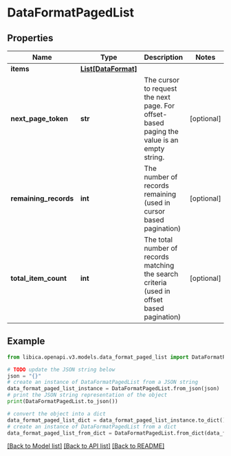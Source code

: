 # DataFormatPagedList


## Properties

Name | Type | Description | Notes
------------ | ------------- | ------------- | -------------
**items** | [**List[DataFormat]**](DataFormat.md) |  | 
**next_page_token** | **str** | The cursor to request the next page. For offset-based paging the value is an empty string. | [optional] 
**remaining_records** | **int** | The number of records remaining (used in cursor based pagination) | [optional] 
**total_item_count** | **int** | The total number of records matching the search criteria (used in offset based pagination) | [optional] 

## Example

```python
from libica.openapi.v3.models.data_format_paged_list import DataFormatPagedList

# TODO update the JSON string below
json = "{}"
# create an instance of DataFormatPagedList from a JSON string
data_format_paged_list_instance = DataFormatPagedList.from_json(json)
# print the JSON string representation of the object
print(DataFormatPagedList.to_json())

# convert the object into a dict
data_format_paged_list_dict = data_format_paged_list_instance.to_dict()
# create an instance of DataFormatPagedList from a dict
data_format_paged_list_from_dict = DataFormatPagedList.from_dict(data_format_paged_list_dict)
```
[[Back to Model list]](../README.md#documentation-for-models) [[Back to API list]](../README.md#documentation-for-api-endpoints) [[Back to README]](../README.md)


